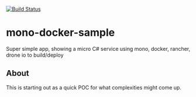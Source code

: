 [![Build Status](https://drone.seattleslow.com/api/badges/josmo/mono-docker-sample/status.svg)](https://drone.seattleslow.com/josmo/mono-docker-sample)

# mono-docker-sample

Super simple app, showing a micro C# service using mono, docker, rancher, drone io to build/deploy

## About

This is starting out as a quick POC for what complexities might come up.